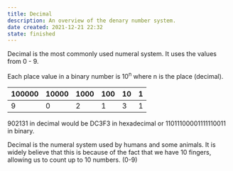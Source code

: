 ```yaml
---
title: Decimal
description: An overview of the denary number system.
date created: 2021-12-21 22:32
state: finished
---
```


Decimal is the most commonly used numeral system. It uses the values from 0 - 9.

Each place value in a binary number is 10<sup>n</sup> where n is the place (decimal).

| 100000 | 10000 | 1000 | 100 | 10  | 1   |
| ------ | ----- | ---- | --- | --- | --- |
| 9      | 0     | 2    | 1   | 3   | 1   |

902131 in decimal would be DC3F3 in hexadecimal or 11011100001111110011 in binary.

Decimal is the numeral system used by humans and some animals. It is widely believe that this is because of the fact that we have 10 fingers, allowing us to count up to 10 numbers. (0-9)
